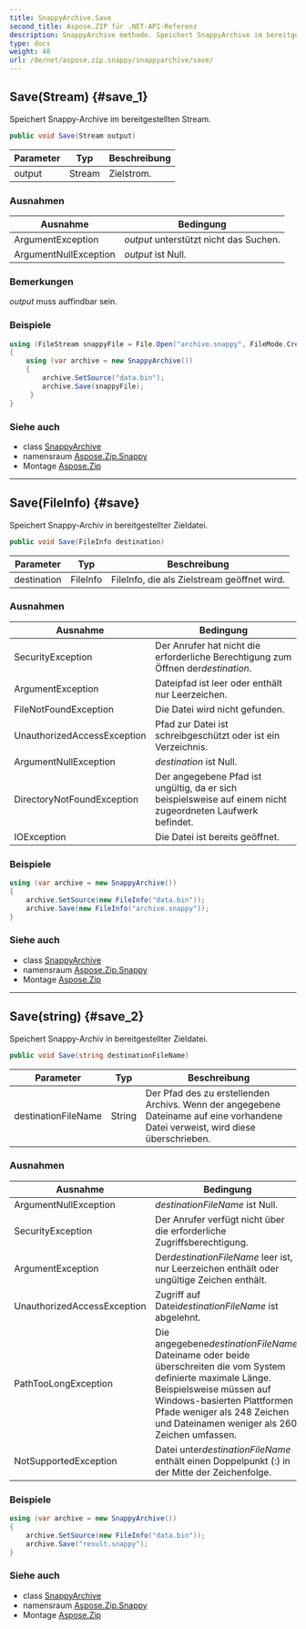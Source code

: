 ```yaml
---
title: SnappyArchive.Save
second_title: Aspose.ZIP für .NET-API-Referenz
description: SnappyArchive methode. Speichert SnappyArchive im bereitgestellten Stream.
type: docs
weight: 40
url: /de/net/aspose.zip.snappy/snappyarchive/save/
---
```

## Save(Stream) {#save_1}

Speichert Snappy-Archive im bereitgestellten Stream.

```csharp
public void Save(Stream output)
```

| Parameter | Typ | Beschreibung |
| --- | --- | --- |
| output | Stream | Zielstrom. |

### Ausnahmen

| Ausnahme | Bedingung |
| --- | --- |
| ArgumentException | *output* unterstützt nicht das Suchen. |
| ArgumentNullException | *output* ist Null. |

### Bemerkungen

*output* muss auffindbar sein.

### Beispiele

```csharp
using (FileStream snappyFile = File.Open("archive.snappy", FileMode.Create))
{
    using (var archive = new SnappyArchive())
    {
        archive.SetSource("data.bin");
        archive.Save(snappyFile);
     }
}
```

### Siehe auch

* class [SnappyArchive](../)
* namensraum [Aspose.Zip.Snappy](../../snappyarchive/)
* Montage [Aspose.Zip](../../../)

---

## Save(FileInfo) {#save}

Speichert Snappy-Archiv in bereitgestellter Zieldatei.

```csharp
public void Save(FileInfo destination)
```

| Parameter | Typ | Beschreibung |
| --- | --- | --- |
| destination | FileInfo | FileInfo, die als Zielstream geöffnet wird. |

### Ausnahmen

| Ausnahme | Bedingung |
| --- | --- |
| SecurityException | Der Anrufer hat nicht die erforderliche Berechtigung zum Öffnen der*destination*. |
| ArgumentException | Dateipfad ist leer oder enthält nur Leerzeichen. |
| FileNotFoundException | Die Datei wird nicht gefunden. |
| UnauthorizedAccessException | Pfad zur Datei ist schreibgeschützt oder ist ein Verzeichnis. |
| ArgumentNullException | *destination* ist Null. |
| DirectoryNotFoundException | Der angegebene Pfad ist ungültig, da er sich beispielsweise auf einem nicht zugeordneten Laufwerk befindet. |
| IOException | Die Datei ist bereits geöffnet. |

### Beispiele

```csharp
using (var archive = new SnappyArchive()) 
{
    archive.SetSource(new FileInfo("data.bin"));
    archive.Save(new FileInfo("archive.snappy"));
}
```

### Siehe auch

* class [SnappyArchive](../)
* namensraum [Aspose.Zip.Snappy](../../snappyarchive/)
* Montage [Aspose.Zip](../../../)

---

## Save(string) {#save_2}

Speichert Snappy-Archiv in bereitgestellter Zieldatei.

```csharp
public void Save(string destinationFileName)
```

| Parameter | Typ | Beschreibung |
| --- | --- | --- |
| destinationFileName | String | Der Pfad des zu erstellenden Archivs. Wenn der angegebene Dateiname auf eine vorhandene Datei verweist, wird diese überschrieben. |

### Ausnahmen

| Ausnahme | Bedingung |
| --- | --- |
| ArgumentNullException | *destinationFileName* ist Null. |
| SecurityException | Der Anrufer verfügt nicht über die erforderliche Zugriffsberechtigung. |
| ArgumentException | Der*destinationFileName* leer ist, nur Leerzeichen enthält oder ungültige Zeichen enthält. |
| UnauthorizedAccessException | Zugriff auf Datei*destinationFileName* ist abgelehnt. |
| PathTooLongException | Die angegebene*destinationFileName*, Dateiname oder beide überschreiten die vom System definierte maximale Länge. Beispielsweise müssen auf Windows-basierten Plattformen Pfade weniger als 248 Zeichen und Dateinamen weniger als 260 Zeichen umfassen. |
| NotSupportedException | Datei unter*destinationFileName* enthält einen Doppelpunkt (:) in der Mitte der Zeichenfolge. |

### Beispiele

```csharp
using (var archive = new SnappyArchive()) 
{
    archive.SetSource(new FileInfo("data.bin"));
    archive.Save("result.snappy");
}
```

### Siehe auch

* class [SnappyArchive](../)
* namensraum [Aspose.Zip.Snappy](../../snappyarchive/)
* Montage [Aspose.Zip](../../../)



